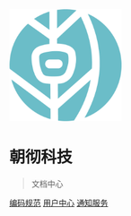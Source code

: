 <img src="images/logo.png" width="200px" />

# 朝彻科技

> 文档中心
> 


[编码规范](code/sqlStyle?id=基本原则)
[用户中心](sso/README?id=什么是用户中心)
[通知服务](notify/README?id=通知服务)